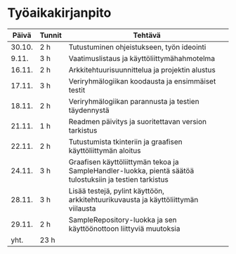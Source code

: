# Työaikakirjanpito

Päivä | Tunnit | Tehtävä
----- | ------ | -------
30.10. | 2 h | Tutustuminen ohjeistukseen, työn ideointi
9.11. | 3 h | Vaatimuslistaus ja käyttöliittymähahmotelma
16.11. | 2 h | Arkkitehtuurisuunnittelua ja projektin alustus
17.11. | 3 h | Veriryhmälogiikan koodausta ja ensimmäiset testit
18.11. | 2 h | Veriryhmälogiikan parannusta ja testien täydennystä
21.11. | 1 h | Readmen päivitys ja suoritettavan version tarkistus
22.11. | 2 h | Tutustumista tkinteriin ja graafisen käyttöliittymän aloitus
24.11. | 3 h | Graafisen käyttöliittymän tekoa ja SampleHandler-luokka, pientä säätöä tulostuksiin ja testien tarkistus
28.11. | 3 h | Lisää testejä, pylint käyttöön, arkkitehtuurikuvausta ja käyttöliittymän viilausta
29.11. | 2 h | SampleRepository-luokka ja sen käyttöönottoon liittyviä muutoksia
yht. | 23 h |
